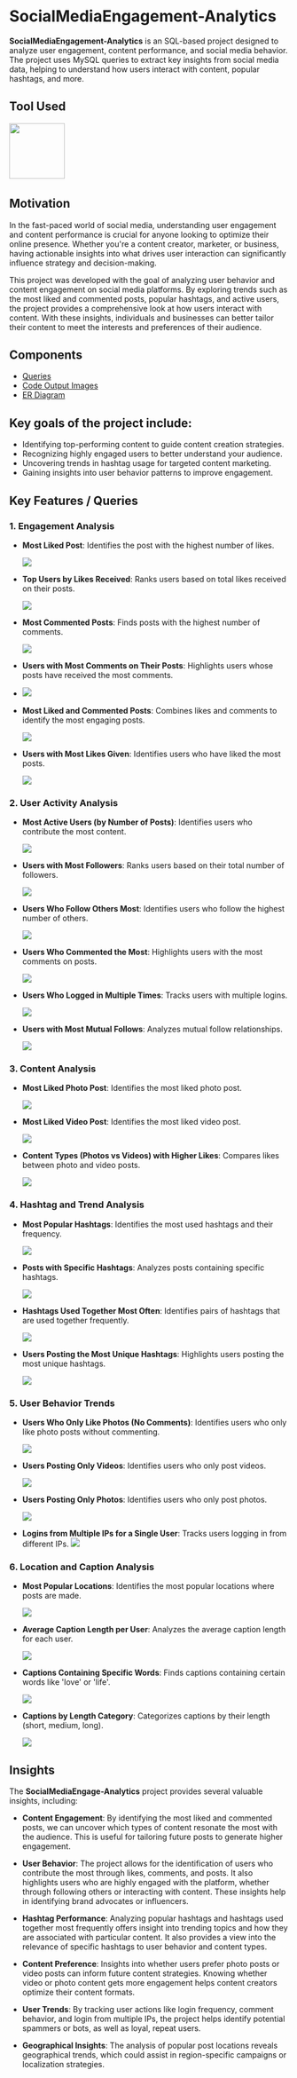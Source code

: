 # SocialMediaEngagement-Analytics

**SocialMediaEngagement-Analytics** is an SQL-based project designed to analyze user engagement, content performance, and social media behavior. The project uses MySQL queries to extract key insights from social media data, helping to understand how users interact with content, popular hashtags, and more.

## Tool Used

[<img src="codeoutput_images/Mysql_logo.png" width="100"/>](https://www.mysql.com/) &nbsp;

## Motivation

In the fast-paced world of social media, understanding user engagement and content performance is crucial for anyone looking to optimize their online presence. Whether you're a content creator, marketer, or business, having actionable insights into what drives user interaction can significantly influence strategy and decision-making.

This project was developed with the goal of analyzing user behavior and content engagement on social media platforms. By exploring trends such as the most liked and commented posts, popular hashtags, and active users, the project provides a comprehensive look at how users interact with content. With these insights, individuals and businesses can better tailor their content to meet the interests and preferences of their audience.

## Components

- [Queries](https://github.com/F7-bit/SocialMediaEngagement-Analytics/blob/main/queries-insights.sql)
- [Code Output Images](https://github.com/F7-bit/SocialMediaEngagement-Analytics/tree/main/codeoutput_images)
- [ER Diagram](https://github.com/F7-bit/SocialMediaEngagement-Analytics/blob/main/er_diagram.png)


## Key goals of the project include:
- Identifying top-performing content to guide content creation strategies.
- Recognizing highly engaged users to better understand your audience.
- Uncovering trends in hashtag usage for targeted content marketing.
- Gaining insights into user behavior patterns to improve engagement.

## Key Features / Queries

### **1. Engagement Analysis**

- **Most Liked Post**: Identifies the post with the highest number of likes.
  
   <img src="codeoutput_images/most_liked1.png" />
  
- **Top Users by Likes Received**: Ranks users based on total likes received on their posts.
  
   <img src="codeoutput_images/like_rece2.png" />
  
- **Most Commented Posts**: Finds posts with the highest number of comments.
  
   <img src="codeoutput_images/most_comments3.png" />
  
- **Users with Most Comments on Their Posts**: Highlights users whose posts have received the most comments.
- 
   <img src="codeoutput_images/user_most_comment4.png" />
  
- **Most Liked and Commented Posts**: Combines likes and comments to identify the most engaging posts.
  
   <img src="codeoutput_images/most_like_comment.png" />
  
- **Users with Most Likes Given**: Identifies users who have liked the most posts.
  
   <img src="codeoutput_images/user_mostlikes_given.png" />

### **2. User Activity Analysis**

- **Most Active Users (by Number of Posts)**: Identifies users who contribute the most content.
  
   <img src="codeoutput_images/most_active.png" />
  
- **Users with Most Followers**: Ranks users based on their total number of followers.
  
   <img src="codeoutput_images/most_followers.png" />
   
- **Users Who Follow Others Most**: Identifies users who follow the highest number of others.
  
   <img src="codeoutput_images/most_following.png" />
  
- **Users Who Commented the Most**: Highlights users with the most comments on posts.
  
   <img src="codeoutput_images/user_mostcomments.png" />
  
- **Users Who Logged in Multiple Times**: Tracks users with multiple logins.
  
   <img src="codeoutput_images/login_count.png" />
  
- **Users with Most Mutual Follows**: Analyzes mutual follow relationships.
  
   <img src="codeoutput_images/mutual_follows.png" />

### **3. Content Analysis**

- **Most Liked Photo Post**: Identifies the most liked photo post.
  
   <img src="codeoutput_images/most_liked_photo.png" />
   
- **Most Liked Video Post**: Identifies the most liked video post.
  
   <img src="codeoutput_images/most_likes_video.png" />

- **Content Types (Photos vs Videos) with Higher Likes**: Compares likes between photo and video posts.
  
   <img src="codeoutput_images/photo_vs_video.png" />

### **4. Hashtag and Trend Analysis**

- **Most Popular Hashtags**: Identifies the most used hashtags and their frequency.
  
   <img src="codeoutput_images/popular_hashtags.png" />
   
- **Posts with Specific Hashtags**: Analyzes posts containing specific hashtags.
  
   <img src="codeoutput_images/specific_hashtag.png" />
   
- **Hashtags Used Together Most Often**: Identifies pairs of hashtags that are used together frequently.
  
   <img src="codeoutput_images/hashtag_pair.png" />
  
- **Users Posting the Most Unique Hashtags**: Highlights users posting the most unique hashtags.
  
   <img src="codeoutput_images/unqqiue_ht.png" />

### **5. User Behavior Trends**

- **Users Who Only Like Photos (No Comments)**: Identifies users who only like photo posts without commenting.
  
   <img src="codeoutput_images/only_likes.png" />

- **Users Posting Only Videos**: Identifies users who only post videos.
  
   <img src="codeoutput_images/only_videos.png" />
   
- **Users Posting Only Photos**: Identifies users who only post photos.
  
   <img src="codeoutput_images/only_photos.png" />

- **Logins from Multiple IPs for a Single User**: Tracks users logging in from different IPs.
   <img src="codeoutput_images/multiple_ips.png" />

### **6. Location and Caption Analysis**

- **Most Popular Locations**: Identifies the most popular locations where posts are made.
  
   <img src="codeoutput_images/popular_location.png" />

- **Average Caption Length per User**: Analyzes the average caption length for each user.
  
   <img src="codeoutput_images/avg_caption_length.png" />
  
- **Captions Containing Specific Words**: Finds captions containing certain words like 'love' or 'life'.
  
   <img src="codeoutput_images/caption_specific_words.png" />

- **Captions by Length Category**: Categorizes captions by their length (short, medium, long).
  
   <img src="codeoutput_images/caption_length_category.png" />

## Insights

The **SocialMediaEngage-Analytics** project provides several valuable insights, including:

- **Content Engagement**: By identifying the most liked and commented posts, we can uncover which types of content resonate the most with the audience. This is useful for tailoring future posts to generate higher engagement.
  
- **User Behavior**: The project allows for the identification of users who contribute the most through likes, comments, and posts. It also highlights users who are highly engaged with the platform, whether through following others or interacting with content. These insights help in identifying brand advocates or influencers.
  
- **Hashtag Performance**: Analyzing popular hashtags and hashtags used together most frequently offers insight into trending topics and how they are associated with particular content. It also provides a view into the relevance of specific hashtags to user behavior and content types.
  
- **Content Preference**: Insights into whether users prefer photo posts or video posts can inform future content strategies. Knowing whether video or photo content gets more engagement helps content creators optimize their content formats.
  
- **User Trends**: By tracking user actions like login frequency, comment behavior, and login from multiple IPs, the project helps identify potential spammers or bots, as well as loyal, repeat users.

- **Geographical Insights**: The analysis of popular post locations reveals geographical trends, which could assist in region-specific campaigns or localization strategies.


